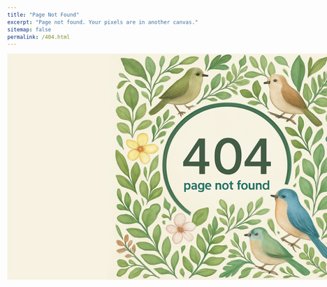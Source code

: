 ```yaml
---
title: "Page Not Found"
excerpt: "Page not found. Your pixels are in another canvas."
sitemap: false
permalink: /404.html
---
```


<img src="../_pages/404_image.png" alt="Page Not Found" style="max-width: 200%; height: auto;" />